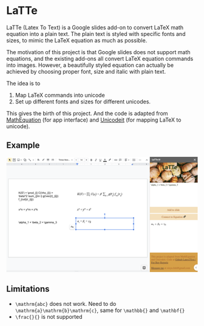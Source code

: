 # LaTTe

LaTTe (Latex To Text) is a Google slides add-on to convert LaTeX math equation into a plain text. 
The plain text is styled with specific fonts and sizes, to mimic the LaTeX equation as much as possible.

The motivation of this project is that Google slides does not support math equations, 
and the existing add-ons all convert LaTeX equation commands into images. 
However, a beautifully styled equation can actually be achieved by choosing proper font, size and italic
with plain text. 

The idea is to 
1. Map LaTeX commands into unicode
2. Set up different fonts and sizes for different unicodes.

This gives the birth of this project. And the code is adapted from 
[MathEquation](https://github.com/brendena/MathEquationsGoogleSlide) (for app interface)
and [Unicodeit](https://github.com/svenkreiss/unicodeit) (for mapping LaTeX to unicode).

## Example

![](https://github.com/YuuuXie/LaTTe/blob/main/example.png?raw=true)

## Limitations

- `\mathrm{abc}` does not work. Need to do `\mathrm{a}\mathrm{b}\mathrm{c}`, same for `\mathbb{}` and `\mathbf{}`
- `\frac{}{}` is not supported
